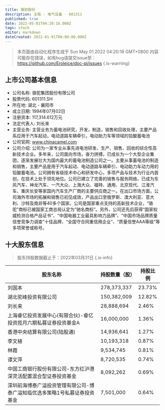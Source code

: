```yaml
---
title: 骆驼股份
description: 主板 - 电气设备 - 601311
published: true
date: 2022-05-01T04:20:16.000Z
tags: stock
editor: markdown
dateCreated: 2022-01-01T00:00:00.000Z
---
```


> 本页面由自动化程序生成于 Sun May 01 2022 04:20:16 GMT+0800
> 内容可能存在错误，如有bug请提交issue至：https://github.com/Eroleice/doc-pi/issues
{.is-warning}

## 上市公司基本信息
- 公司名称: 骆驼集团股份有限公司
- 股票代码: 601311.SH
- 所在地: 湖北 - 襄阳市
- 成立日期: 1994年07月02日
- 注册资本: 117,314.612万元
- 法定代表人: 刘长来
- 主营业务: 主营业务为蓄电池研究，开发，制造，销售和回收处理，主要产品系应用于汽车起动，电动道路车辆牵引，电动助力车等领域的铅酸蓄电池
- 公司官网: www.chinacamel.com
- 公司介绍: 公司为一家专业从事先进电池研发、生产、销售、回收的综合性高新技术企业。多年来，公司面向市场，奋力拼搏，已成长为一个大型企业集团，逐渐发展壮大为国内最大的蓄电池制造公司之一。主要从事蓄电池的制造和销售，主要产品是用于汽车起动、电动道路车辆牵引、电动助力车动力用的铅酸蓄电池。公司拥有省级技术中心和研发中心，多项产品与技术为行业内首创，在技术上处于领先地位。公司已建立了完善的销售与服务网络，已成为东风汽车、神龙汽车、一汽大众、上海大众、福特、通用、北京现代、江淮汽车、重庆长安等家国内汽车生产厂商的主要供应商之一。在出口市场方面，公司海外市场的拓展和销售已初见成效，产品出口至俄罗斯、澳大利亚、意大利、沙特及南非等40多个国家。公司是国家重点支持的高新技术企业，“骆驼”商标已被国家工商总局认定为“驰名商标”。另外，公司还先后获得“国家权威检测合格产品证书”、“中国电器工业最具影响力品牌”、“中国市场品牌质量信誉竞争力调查”十佳品牌、“全国守合同重信用企业”、“质量信誉AAA等级”等多项荣誉或称号。


## 十大股东信息
> 股东持股数据截止于：2022年03月31日
{.is-info}

| 股东名称 | 持股数量（股） | 持股比例 |
| --- | --- | --- |
| 刘国本 | 278,373,337 | 23.73% |
| 湖北驼峰投资有限公司 | 150,382,009 | 12.82% |
| 刘长来 | 28,888,694 | 2.46% |
| 上海睿亿投资发展中心(有限合伙)-睿亿投资揽月六期私募证券投资基金A | 16,000,000 | 1.36% |
| 香港中央结算有限公司(陆股通) | 14,936,641 | 1.27% |
| 李文植 | 10,193,318 | 0.87% |
| 林霞 | 9,534,745 | 0.81% |
| 谭文萍 | 8,720,535 | 0.74% |
| 中国工商银行股份有限公司-东方红沪港深灵活配置混合型证券投资基金 | 8,092,262 | 0.69% |
| 深圳前海博泰广溢投资管理有限公司-博泰广溢知临优选多策略1号私募证券投资基金 | 7,501,000 | 0.64% |




